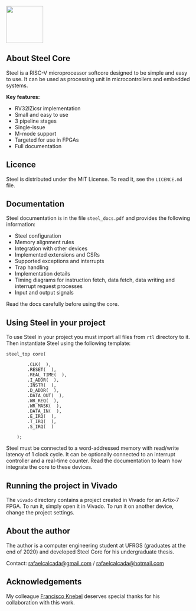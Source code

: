 <p align="left">
  <img width="100" src="https://user-images.githubusercontent.com/22325319/85179004-38513880-b256-11ea-9a1a-4d204183bb13.png">
</p>
<h2 align="left">About Steel Core</h2>
Steel is a RISC-V microprocessor softcore designed to be simple and easy to use. It can be used as processing unit in microcontrollers and embedded systems.
<p align="center"></p>

**Key features:**
* RV32IZicsr implementation
* Small and easy to use
* 3 pipeline stages
* Single-issue
* M-mode support
* Targeted for use in FPGAs
* Full documentation

## Licence

Steel is distributed under the MIT License. To read it, see the `LICENCE.md` file.

## Documentation

Steel documentation is in the file `steel_docs.pdf` and provides the following information:
* Steel configuration
* Memory alignment rules
* Integration with other devices
* Implemented extensions and CSRs
* Supported exceptions and interrupts
* Trap handling
* Implementation details
* Timing diagrams for instruction fetch, data fetch, data writing and interrupt request processes
* Input and output signals

Read the docs carefully before using the core.

## Using Steel in your project

To use Steel in your project you must import all files from `rtl` directory to it. Then instantiate Steel using the following template:
```
steel_top core(

        .CLK(  ),
        .RESET(  ),        
        .REAL_TIME(  ),        
        .I_ADDR(  ),
        .INSTR(  ),        
        .D_ADDR(  ),
        .DATA_OUT(  ),
        .WR_REQ(  ),
        .WR_MASK(  ),
        .DATA_IN(  ),        
        .E_IRQ(  ),
        .T_IRQ(  ),
        .S_IRQ(  )

    );
```
Steel must be connected to a word-addressed memory with read/write latency of 1 clock cycle. It can be optionally connected to an interrupt controller and a real-time counter. Read the documentation to learn how integrate the core to these devices.

## Running the project in Vivado

The `vivado` directory contains a project created in Vivado for an Artix-7 FPGA. To run it, simply open it in Vivado. To run it on another device, change the project settings.

## About the author

The author is a computer engineering student at UFRGS (graduates at the end of 2020) and developed Steel Core for his undergraduate thesis.

Contact: rafaelcalcada@gmail.com / rafaelcalcada@hotmail.com

## Acknowledgements

My colleague [Francisco Knebel](https://github.com/FranciscoKnebel) deserves special thanks for his collaboration with this work.
